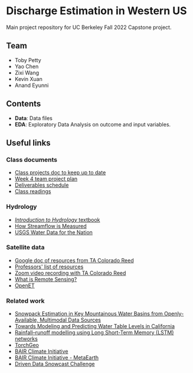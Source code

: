 #  Discharge Estimation in Western US

Main project repository for UC Berkeley Fall 2022 Capstone project.

## Team

* Toby Petty
* Yao Chen
* Zixi Wang
* Kevin Xuan
* Anand Eyunni

## Contents

* __Data__: Data files
* __EDA__: Exploratory Data Analysis on outcome and input variables.

## Useful links

### Class documents

* [Class projects doc to keep up to date](https://docs.google.com/document/d/1LBM29ygvnNxYweuMhWh08fNtYtXCTP49gnXhdLb99wQ/edit?pli=1)
* [Week 4 team project plan](https://docs.google.com/document/d/1Qak9mXSkFQAeHKkSVHOWZ2kBlKRn31ycUrY6lt2gMjo/edit#)
* [Deliverables schedule](https://docs.google.com/document/d/1CWLP_c4wEdrYaAs8mT3jkurGmQO50WAOvU2H-OGuPIU/edit)
* [Class readings](https://docs.google.com/document/d/1KXirHpMz3D0WAwnwFvdO07wTHc-pEa3-EGJJQ5yrFiw/edit#heading=h.k5pp898cixi4)

### Hydrology

* [_Introduction to Hydrology_ textbook](https://margulis-group.github.io/teaching/)
* [How Streamflow is Measured](https://www.usgs.gov/special-topics/water-science-school/science/how-streamflow-measured)
* [USGS Water Data for the Nation](https://waterdata.usgs.gov/nwis/)

### Satellite data

* [Google doc of resources from TA Colorado Reed](https://docs.google.com/document/d/1UYxjAyhIkgTUiOCvRwsWo-JBV9y0jmHluC0zWqU5M-Q/edit)
* [Professors' list of resources](https://docs.google.com/document/d/1f5q4R9SzMGcB734Oyqxy1ErVIpIZs1eCkHz0uaiqY4c/edit)
* [Zoom video recording with TA Colorado Reed](https://zoom.us/rec/play/LeGfgLJw4m33wnZFp5kqTWBikPFPYOAUOWMY62D2cGHgEOc5kE_5jd4ADvH9E4V3AacB9WWEOY1-jn8e.wMqvTPDgHHiK_d3o)
* [What is Remote Sensing?](https://www.earthdata.nasa.gov/learn/backgrounders/remote-sensing)
* [OpenET](https://openetdata.org/)

### Related work

* [Snowpack Estimation in Key Mountainous Water Basins from Openly-Available, Multimodal Data Sources](https://arxiv.org/pdf/2208.04246.pdf)
* [Towards Modeling and Predicting Water Table Levels in California](https://github.com/eddie-a-salinas/CA-Hydrology-W210-SP2022/blob/main/Towards%20Modeling%20and%20Predicting%20Water%20Table%20Levels%20in%20California.pdf)
* [Rainfall–runoff modelling using Long Short-Term Memory (LSTM) networks](https://hess.copernicus.org/articles/22/6005/2018/)
* [TorchGeo](https://github.com/microsoft/torchgeo)
* [BAIR Climate Initiative](https://data.berkeley.edu/news/new-uc-berkeley-initiative-uses-ai-research-solve-climate-problems)
* [BAIR Climate Initiative - MetaEarth](https://github.com/bair-climate-initiative/metaearth)
* [Driven Data Snowcast Challenge](https://drivendata.co/blog/swe-winners)


